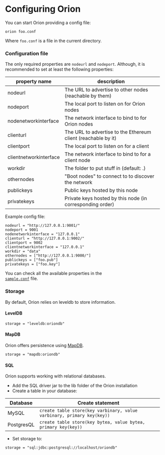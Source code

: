 # Configuring Orion

You can start Orion providing a config file:
```
orion foo.conf
```
Where `foo.conf` is a file in the current directory.

### Configuration file

The only required properties are `nodeurl` and `nodeport`. Although, it is recommended to set at least the
following properties:

| property name | description |
|---|---|
| nodeurl | The URL to advertise to other nodes (reachable by them) |
| nodeport | The local port to listen on for Orion nodes|
| nodenetworkinterface | The network interface to bind to for Orion nodes |
| clienturl | The URL to advertise to the Ethereum client (reachable by it) |
| clientport | The local port to listen on for a client |
| clientnetworkinterface | The network interface to bind to for a client node |
| workdir | The folder to put stuff in (default: .) |
| othernodes | "Boot nodes" to connect to to discover the network |
| publickeys | Public keys hosted by this node |
| privatekeys | Private keys hosted by this node (in corresponding order) |

Example config file:

```
nodeurl = "http://127.0.0.1:9001/"
nodeport = 9001
nodenetworkinterface = "127.0.0.1"
clienturl = "http://127.0.0.1:9002/"
clientport = 9002
clientnetworkinterface = "127.0.0.1"
workdir = "data"
othernodes = ["http://127.0.0.1:9000/"]
publickeys = ["foo.pub"]
privatekeys = ["foo.key"]
```

You can check all the available properties in the  
[`sample.conf`](https://github.com/ConsenSys/orion/blob/master/src/main/resources/sample.conf) file.

### Storage

By default, Orion relies on leveldb to store information.

#### LevelDB

```
storage = "leveldb:oriondb"
```

#### MapDB

Orion offers persistence using [MapDB](http://www.mapdb.org/).

```
storage = "mapdb:oriondb"
```

#### SQL

Orion supports working with relational databases.

* Add the SQL driver jar to the lib folder of the Orion installation
* Create a table in your database:

| Database | Create statement |
|---|---|
| MySQL | `create table store(key varbinary, value varbinary, primary key(key))` |
| PostgresQL | `create table store(key bytea, value bytea, primary key(key))` |

* Set storage to:

```
storage = "sql:jdbc:postgresql://localhost/oriondb"

```